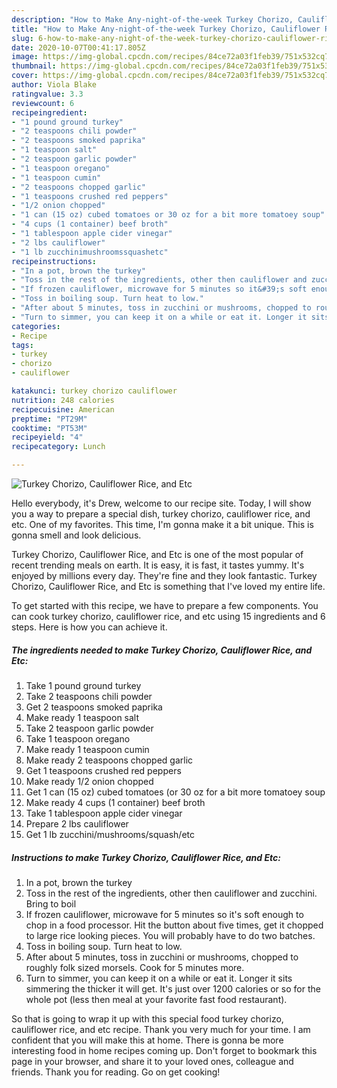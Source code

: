 ```yaml
---
description: "How to Make Any-night-of-the-week Turkey Chorizo, Cauliflower Rice, and Etc"
title: "How to Make Any-night-of-the-week Turkey Chorizo, Cauliflower Rice, and Etc"
slug: 6-how-to-make-any-night-of-the-week-turkey-chorizo-cauliflower-rice-and-etc
date: 2020-10-07T00:41:17.805Z
image: https://img-global.cpcdn.com/recipes/84ce72a03f1feb39/751x532cq70/turkey-chorizo-cauliflower-rice-and-etc-recipe-main-photo.jpg
thumbnail: https://img-global.cpcdn.com/recipes/84ce72a03f1feb39/751x532cq70/turkey-chorizo-cauliflower-rice-and-etc-recipe-main-photo.jpg
cover: https://img-global.cpcdn.com/recipes/84ce72a03f1feb39/751x532cq70/turkey-chorizo-cauliflower-rice-and-etc-recipe-main-photo.jpg
author: Viola Blake
ratingvalue: 3.3
reviewcount: 6
recipeingredient:
- "1 pound ground turkey"
- "2 teaspoons chili powder"
- "2 teaspoons smoked paprika"
- "1 teaspoon salt"
- "2 teaspoon garlic powder"
- "1 teaspoon oregano"
- "1 teaspoon cumin"
- "2 teaspoons chopped garlic"
- "1 teaspoons crushed red peppers"
- "1/2 onion chopped"
- "1 can (15 oz) cubed tomatoes or 30 oz for a bit more tomatoey soup"
- "4 cups (1 container) beef broth"
- "1 tablespoon apple cider vinegar"
- "2 lbs cauliflower"
- "1 lb zucchinimushroomssquashetc"
recipeinstructions:
- "In a pot, brown the turkey"
- "Toss in the rest of the ingredients, other then cauliflower and zucchini. Bring to boil"
- "If frozen cauliflower, microwave for 5 minutes so it&#39;s soft enough to chop in a food processor. Hit the button about five times, get it chopped to large rice looking pieces. You will probably have to do two batches."
- "Toss in boiling soup. Turn heat to low."
- "After about 5 minutes, toss in zucchini or mushrooms, chopped to roughly folk sized morsels. Cook for 5 minutes more."
- "Turn to simmer, you can keep it on a while or eat it. Longer it sits simmering the thicker it will get. It&#39;s just over 1200 calories or so for the whole pot (less then meal at your favorite fast food restaurant)."
categories:
- Recipe
tags:
- turkey
- chorizo
- cauliflower

katakunci: turkey chorizo cauliflower 
nutrition: 248 calories
recipecuisine: American
preptime: "PT29M"
cooktime: "PT53M"
recipeyield: "4"
recipecategory: Lunch

---
```



![Turkey Chorizo, Cauliflower Rice, and Etc](https://img-global.cpcdn.com/recipes/84ce72a03f1feb39/751x532cq70/turkey-chorizo-cauliflower-rice-and-etc-recipe-main-photo.jpg)

Hello everybody, it's Drew, welcome to our recipe site. Today, I will show you a way to prepare a special dish, turkey chorizo, cauliflower rice, and etc. One of my favorites. This time, I'm gonna make it a bit unique. This is gonna smell and look delicious.

Turkey Chorizo, Cauliflower Rice, and Etc is one of the most popular of recent trending meals on earth. It is easy, it is fast, it tastes yummy. It's enjoyed by millions every day. They're fine and they look fantastic. Turkey Chorizo, Cauliflower Rice, and Etc is something that I've loved my entire life.




To get started with this recipe, we have to prepare a few components. You can cook turkey chorizo, cauliflower rice, and etc using 15 ingredients and 6 steps. Here is how you can achieve it.

<!--inarticleads1-->

##### The ingredients needed to make Turkey Chorizo, Cauliflower Rice, and Etc:

1. Take 1 pound ground turkey
1. Take 2 teaspoons chili powder
1. Get 2 teaspoons smoked paprika
1. Make ready 1 teaspoon salt
1. Take 2 teaspoon garlic powder
1. Take 1 teaspoon oregano
1. Make ready 1 teaspoon cumin
1. Make ready 2 teaspoons chopped garlic
1. Get 1 teaspoons crushed red peppers
1. Make ready 1/2 onion chopped
1. Get 1 can (15 oz) cubed tomatoes (or 30 oz for a bit more tomatoey soup
1. Make ready 4 cups (1 container) beef broth
1. Take 1 tablespoon apple cider vinegar
1. Prepare 2 lbs cauliflower
1. Get 1 lb zucchini/mushrooms/squash/etc




<!--inarticleads2-->

##### Instructions to make Turkey Chorizo, Cauliflower Rice, and Etc:

1. In a pot, brown the turkey
1. Toss in the rest of the ingredients, other then cauliflower and zucchini. Bring to boil
1. If frozen cauliflower, microwave for 5 minutes so it&#39;s soft enough to chop in a food processor. Hit the button about five times, get it chopped to large rice looking pieces. You will probably have to do two batches.
1. Toss in boiling soup. Turn heat to low.
1. After about 5 minutes, toss in zucchini or mushrooms, chopped to roughly folk sized morsels. Cook for 5 minutes more.
1. Turn to simmer, you can keep it on a while or eat it. Longer it sits simmering the thicker it will get. It&#39;s just over 1200 calories or so for the whole pot (less then meal at your favorite fast food restaurant).




So that is going to wrap it up with this special food turkey chorizo, cauliflower rice, and etc recipe. Thank you very much for your time. I am confident that you will make this at home. There is gonna be more interesting food in home recipes coming up. Don't forget to bookmark this page in your browser, and share it to your loved ones, colleague and friends. Thank you for reading. Go on get cooking!
